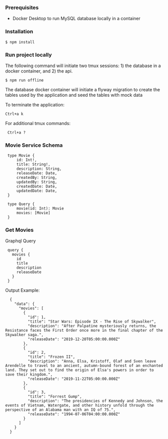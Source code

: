 ### Prerequisites

- Docker Desktop to run MySQL database locally in a container

### Installation


    $ npm install
    
### Run project locally


The following command will initiate two tmux sessions: 1) the database in a docker container, and 2) the api.

    $ npm run offline
    
The database docker container will initiate a flyway migration to create the tables used by the application and seed the tables with mock data
    
To terminate the application:

    Ctrl+a k
    
 For additional tmux commands:
 
     Ctrl+a ?
     
     
### Movie Service Schema

     type Movie {
         id: Int!,
         title: String!,
         description: String,
         releaseDate: Date,
         createdBy: String,
         updatedBy: String,
         createdDate: Date,
         updatedDate: Date,
     }
     
     type Query {
         movie(id: Int): Movie
         movies: [Movie]
     }

### Get Movies

Graphql Query

     query {
       movies {
         id
         title
         description
         releaseDate
       }
     }
     
 Output Example:
 
      {
        "data": {
          "movies": [
            {
              "id": 1,
              "title": "Star Wars: Episode IX - The Rise of Skywalker",
              "description": "After Palpatine mysteriously returns, the Resistance faces the First Order once more in the final chapter of the Skywalker saga.",
              "releaseDate": "2019-12-20T05:00:00.000Z"
            },
            {
              "id": 2,
              "title": "Frozen II",
              "description": "Anna, Elsa, Kristoff, Olaf and Sven leave Arendelle to travel to an ancient, autumn-bound forest of an enchanted land. They set out to find the origin of Elsa's powers in order to save their kingdom.",
              "releaseDate": "2019-11-22T05:00:00.000Z"
            },
            {
              "id": 3,
              "title": "Forrest Gump",
              "description": "The presidencies of Kennedy and Johnson, the events of Vietnam, Watergate, and other history unfold through the perspective of an Alabama man with an IQ of 75.",
              "releaseDate": "1994-07-06T04:00:00.000Z"
            }
          ]
        }
      }
